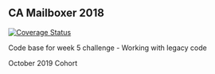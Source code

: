 ## CA Mailboxer 2018
[![Coverage Status](https://coveralls.io/repos/github/oliverochman/rails_messaging_october_2019/badge.svg?branch=development)](https://coveralls.io/github/oliverochman/rails_messaging_october_2019?branch=development)

Code base for week 5 challenge - Working with legacy code

October 2019 Cohort 
